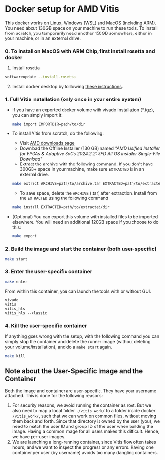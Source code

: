 # Docker setup for AMD Vitis

This docker works on Linux, Windows (WSL) and MacOS (including ARM). You need about 130GB space on your machine to run these tools.
To install from scratch, you temporarily need another 150GB somewhere, either in your machine, or in an external drive.  


### 0. To install on MacOS with ARM Chip, first install rosetta and docker

1. Install rosetta
  ```bash
  softwareupdate --install-rosetta
  ```
2. Install docker desktop by folllowing [these instructions](https://docs.docker.com/desktop/setup/install/mac-install/).

### 1. Full Vitis Installation (only once in your entire system)

- If you have an exported docker volume with vivado installation (*.tgz), you can simply import it:
  ```bash
  make import IMPORTDIR=path/to/dir
  ```

- To install Vitis from scratch, do the following:
  - Visit [AMD downloads page](https://www.xilinx.com/support/download/index.html/content/xilinx/en/downloadNav/vivado-design-tools/2024-2.html)
  - Download the Offline Installer (130 GB) named _"AMD Unified Installer for FPGAs & Adaptive SoCs 2024.2.2: SFD All OS installer Single-File Download"_
  - Extract the archive with the following command. If you don't have 300GB+ space in your machine, make sure `EXTRACTED` is in an external drive.
  ```bash
  make extract ARCHIVE=path/to/archive.tar EXTRACTED=path/to/extracted/dir
  ```
  - To save space, delete the `ARCHIVE` (.tar) after extraction. Install from the `EXTRACTED` using the following command
  ```bash
  make install EXTRACTED=path/to/extracted/dir
  ```

- (Optional) You can export this volume with installed files to be imported elsewhere. You will need an additional 120GB space if you choose to do this:
  ```bash
  make export
  ```

### 2. Build the image and start the container (both user-specific)

```bash
make start
```


### 3. Enter the user-specific container

```bash
make enter
```

From within this container, you can launch the tools with or without GUI.

```
vivado
vitis
vitis_hls
vitis_hls --classic
```

### 4. Kill the user-specific container

If anything goes wrong with the setup, with the following command you can simply stop the container and delete the runner image (without deleting your volume/installation), and do a `make start` again.

```bash
make kill
```

## Note about the User-Specific Image and the Container

Both the image and container are user-specific. They have your username attached. This is done for the following reasons:

1. For security reasons, we avoid running the container as root. But we also need to map a local folder `./vitis_work/` to a folder inside docker `/vitis_work/`, such that we can work on common files, without moving them back and forth. Since that directory is owned by the user (you), we need to match the user ID and group ID of the user when building the image. Having a common image for all users makes this difficult. Hence, we have per-user images.
2. We are launching a long-running container, since Vitis flow often takes hours, and we want to inspect the progress or any errors. Having one container per user (by username) avoids too many dangling containers.